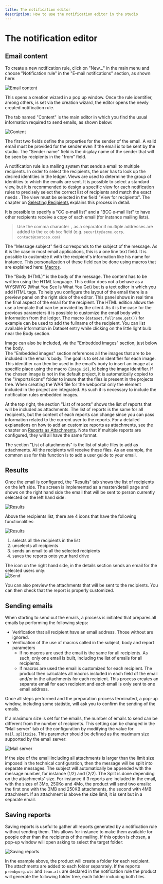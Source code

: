 ```yaml
---
title: The notification editor
description: How to use the notification editor in the studio
---
```


# The notification editor

## Email content

To create a new notification rule, click on "New..." in the main menu and choose "Notification rule" in the "E-mail notifications" section, as shown here:  

![Email content](./images/notification-editor-new.png "Email content")

This opens a creation wizard in a pop up window. Once the rule identifier, among others, is set via the creation wizard, the editor opens the newly created notification rule.  

The tab named "Content" is the main editor in which you find the usual information required to send emails, as shown below:  

![Content](./images/notification-editor-content.png "Content")  

The first two fields define the properties for the sender of the email. A valid email must be provided for the sender even if the email is to be sent by the studio. The "Sender name" field is the display name of the sender that will be seen by recipients in the "from" field.  

A notification rule is a mailing system that sends a email to multiple recipients. In order to select the recipients, the user has to look up the desired identities in the ledger. Views are used to determine the group of identities to which the emails are sent. It is possible to select a standard view, but it is recommended to design a specific view for each notification rules to precisely select the correct list of recipients and match the exact needs . The view must be selected in the field "View for recipients". The chapter on [Selecting Recipients](./02-selecting-recipients) explains this process in detail.  

It is possible to specify a "CC e-mail list" and a "BCC e-mail list" to have other recipients receive a copy of each email (for instance mailing lists).  

> Use the comma character `,` as a separator if multiple addresses are added to the `cc` ob `bcc` field (e.g. `security@acme.corp, contact@contoso.com`)

The "Message subject" field corresponds to the subject of the message. As it is the case in most email applications, this is a one line text field. It is possible to customize it with the recipient's information like his name for instance. This personalization of these field can be done using macros that are explained here: [Macros](./03-macros).  

The "Body (HTML)" is the body of the message. The content has to be written using the HTML language. This editor does not a behave as a WYSIWYG (What You See Is What You Get) but is a text editor in which you add HTML tags. To help you configure the layout of the email there is a preview panel on the right side of the editor. This panel shows in real time the final aspect of the email for the recipient. The HTML edition allows the use a template that can be provided by the client. As it is the case for the previous parameters it is possible to customize the email body with information from the ledger. The macro `{dataset.fullname.get()}` for example can be used to add the fullname of the recipient. You can list available information in Dataset entry while clicking on the little light bulb near the Body section.  

Image can also be included, via the "Embedded images" section, just below the body.  
The "Embedded images" section references all the images that are to be included in the email's body. The goal is to set an identifier for each image. This identifier can then be used in the email's body to insert an image at a specific place using the macro `{image.id}`, id being the image identifier. If the chosen image is not in the default project, it is automatically copied to the "/reports/icons" folder to insure that the files is present in the projects tree. When creating the WAR file for the webportal only the element included in the project are integrated. As such it is necessary to include the notification rules embedded images.  

At the top right, the section "List of reports" shows the list of reports that will be included as attachments. The list of reports is the same for all recipients, but the content of each reports can change since you can pass information related to the current user to the reports. For a detailed explanations on how to add an customize reports as attachments, see the chapter on [Reports as Attachments](./04-reports-as-attachments). Note that if multiple reports are configured, they will all have the same format.  

The section "List of attachments" is the list of static files to add as attachments. All the recipients will receive these files. As an example, the common use for this function is to add a user guide to your email.  

## Results

Once the email is configured, the "Results" tab shows the list of recipients on the left side. The screen is implemented as a master/detail page and shows on the right hand side the email that will be sent to person currently selected on the left hand side:  

![Results](./images/notification-editor-results.png "Results")  

Above the recipients list, there are 4 icons that have the following functionalities:  

![Results](./images/notification-editor-icons.png "icons")

1. selects all the recipients in the list
2. unselects all recipients
3. sends an email to all the selected recipients
4. saves the reports onto your hard drive

The icon on the right hand side, in the details section sends an email for the selected users only:  
![Send](./images/notification-editor-send.png "icons")

You can also preview the attachments that will be sent to the recipients. You can then check that the report is properly customized.  

## Sending emails

When starting to send out the emails, a process is initiated that prepares all emails by performing the following steps:  

- Verification that all recipient have an email address. Those without are ignored.
- Verification of the use of macros called in the subject, body and report parameters
  - If no macros are used the email is the same for all recipients. As such, only one email is built, including the list of emails for all recipients.
  - If macros are used the email is customized for each recipient. The product then calculates all macros included in each field of the email and/or in the attachments for each recipient. This process creates an separate email for each recipient and each email is only sent to one email address.  

Once all steps performed and the preparation process terminated, a pop-up window, including some statistic, will ask you to confirm the sending of the emails.  

If a maximum size is set for the emails, the number of emails to send can be different from the number of recipients. This setting can be changed in the "Mail server" tab of the configuration by modifying the value for `mail.splitsize`. This parameter should be defined as the maximum size supported by the email server:  

![Mail server](./images/notification-editor-mail-configuration.png "Mail server configuration" )  

If the size of the email including all attachments is larger than the limit size imposed in the technical configuration, then the message will be split into separate messages. The subject will automatically be appended with the message number, for instance (1/2) and (2/2). The Split is done depending on the attachments' size. For instance if 3 reports are included in the email, with the sizes of 3Mo, 250Ko and 4Mo, the product will send two emails: the first one with the 3MB and 250KB attachments, the second with 4MB attachment. If an attachment is above the size limit, it is sent but in a separate email.  

## Saving reports

Saving reports is useful to gather all reports generated by a notification rule without sending them. This allows for instance to make them available for people other than the recipients of the mailing. If this option is chosen, a pop-up window will open asking to select the target folder:  

![Saving reports](./images/notification-editor-selectFolder.png "Saving reports")  

In the example above, the product will create a folder for each recipient. The attachments are added to each folder separately. If the reports `prembyorg.xls` and `team.xls` are declared in the notification rule the product will generate the following folder tree, each folder including both files.  
